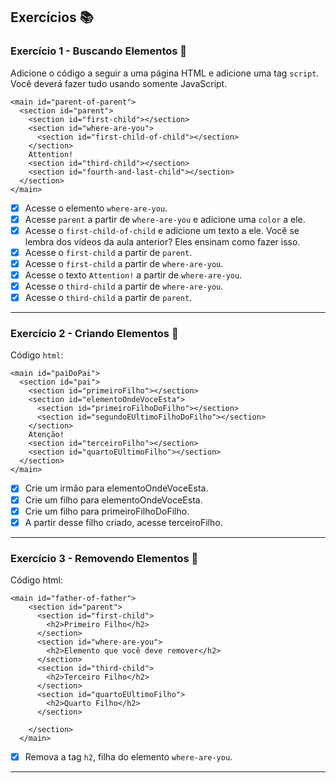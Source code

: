 ## Exercícios :books:

### Exercício 1 - Buscando Elementos :dart:

Adicione o código a seguir a uma página HTML e adicione uma tag `script`. Você deverá fazer tudo usando somente JavaScript.

```
<main id="parent-of-parent">
  <section id="parent">
    <section id="first-child"></section>
    <section id="where-are-you">
      <section id="first-child-of-child"></section>
    </section>
    Attention!
    <section id="third-child"></section>
    <section id="fourth-and-last-child"></section>
  </section>
</main>
```

- [x] Acesse o elemento `where-are-you`.
- [x] Acesse `parent` a partir de `where-are-you` e adicione uma `color` a ele.
- [x] Acesse o `first-child-of-child` e adicione um texto a ele. Você se lembra dos vídeos da aula anterior? Eles ensinam como fazer isso.
- [x] Acesse o `first-child` a partir de `parent`.
- [x] Acesse o `first-child` a partir de `where-are-you`.
- [x] Acesse o texto `Attention!` a partir de `where-are-you`.
- [x] Acesse o `third-child` a partir de `where-are-you`.
- [x] Acesse o `third-child` a partir de `parent`.

---

### Exercício 2 - Criando Elementos :dart:

Código `html`:

```
<main id="paiDoPai">
  <section id="pai">
    <section id="primeiroFilho"></section>
    <section id="elementoOndeVoceEsta">
      <section id="primeiroFilhoDoFilho"></section>
      <section id="segundoEUltimoFilhoDoFilho"></section>
    </section>
    Atenção!
    <section id="terceiroFilho"></section>
    <section id="quartoEUltimoFilho"></section>
  </section>
</main>
```

- [x] Crie um irmão para elementoOndeVoceEsta.
- [x] Crie um filho para elementoOndeVoceEsta.
- [x] Crie um filho para primeiroFilhoDoFilho.
- [x] A partir desse filho criado, acesse terceiroFilho.

---

### Exercício 3 - Removendo Elementos :dart:

Código html:

```
<main id="father-of-father">
    <section id="parent">
      <section id="first-child">
        <h2>Primeiro Filho</h2>
      </section>
      <section id="where-are-you">
        <h2>Elemento que você deve remover</h2>
      </section>
      <section id="third-child">
        <h2>Terceiro Filho</h2>
      </section>
      <section id="quartoEUltimoFilho">
        <h2>Quarto Filho</h2>
      </section>

    </section>
  </main>
```

- [x] Remova a tag `h2`, filha do elemento `where-are-you`.

---
